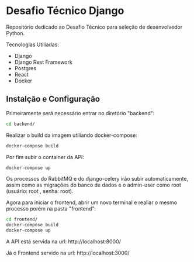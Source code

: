 # Desafio Técnico Django

Repositório dedicado ao Desafio Técnico para seleção de desenvolvedor Python.


Tecnologias Utiliadas:

- Django
- Django Rest Framework
- Postgres
- React
- Docker


## Instalção e Configuração

Primeiramente será necessário entrar no diretório "backend":

```bash
cd backend/
```

Realizar o build da imagem utiliando docker-compose:

```bash
docker-compose build
```

Por fim subir o container da API:

```bash
docker-compose up
```

Os processos do RabbitMQ e do django-celery irão subir automaticamente, assim como as migrações do banco de dados e o admin-user como root (usuário: root , senha: root).

Agora para iniciar o frontend, abrir um novo terminal e realiar o mesmo processo porém na pasta "frontend":

```bash
cd frontend/
docker-compose build
docker-compose up
```

A API está servida na url: http://localhost:8000/

Já o Frontend servido na url: http://localhost:3000/
